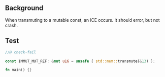 ## Background

When transmuting to a mutable const, an ICE occurs. It should error, but not crash.

## Test

```rust
//@ check-fail

const IMMUT_MUT_REF: &mut u16 = unsafe { std::mem::transmute(&13) };

fn main() {}
```
